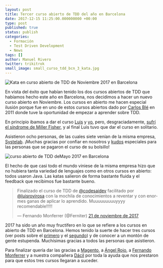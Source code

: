 ```yaml
---
layout: post
title: Tercer curso abierto de TDD del año en Barcelona
date: 2017-12-15 11:25:00.000000000 +00:00
type: post
published: true
status: publish
categories:
  - Formación
  - Test Driven Development
  - News
tags: []
author: Manuel Rivero
twitter: trikitrok
small_image: small_curso_tdd_bcn_3_kata.jpg 
---
```


<img src="/assets/curso_tdd_bcn_3_kata.jpg" alt="Kata en curso abierto de TDD de Noviembre 2017 en Barcelona"/>

En vista del éxito que habían tenido los dos cursos abiertos de TDD que habíamos hecho este año en Barcelona, nos decidimos a hacer un nuevo curso abierto en Noviembre. Los cursos en abierto me hacen especial ilusión porque fue en uno de estos cursos abiertos dado por [Carlos Blé](https://twitter.com/carlosble) en 2011 donde tuve la oportunidad de empezar a aprender sobre TDD.

En principio ibamos a dar el curso [Luis](https://twitter.com/luisrovirosa?lang=en) y [yo](https://twitter.com/trikitrok), pero, desgraciadamente, [sufrí el síndrome de Miller Fisher](http://garajeando.blogspot.com.es/2017/11/recovering.html), y al final Luis tuvo que dar el curso en solitario.

Asistieron ocho personas, de las cuales siete venían de la misma empresa, [Systelab](http://www.systelabsw.com/). ¡Muchas gracias por confiar en nosotros y [kudos](https://en.wikipedia.org/wiki/Kudos) especiales para las personas que se pagaron el curso de su bolsillo! 

<img src="/assets/curso_tdd_bcn_3_grupo.jpg" alt="curso abierto de TDD deMayo 2017 en Barcelona"/>

El hecho de que casi todo el mundo viniese de la misma empresa hizo que no hubiera tanta variedad de lenguajes como en otros cursos en abierto: todos usaron Java. Las katas salieron de forma bastante fluida y el feedback que recibimos fue bastante bueno.

<section class="twitter-embeds">
<div class="row">    
  <div class="col-md-offset-2 col-md-12 col-sm-12">
   <blockquote class="twitter-tweet" data-lang="es"><p lang="es" dir="ltr">Finalizado el curso de TDD de <a href="https://twitter.com/codesaidev?ref_src=twsrc%5Etfw">@codesaidev</a> facilitado por <a href="https://twitter.com/luisrovirosa?ref_src=twsrc%5Etfw">@luisrovirosa</a> con la mochila de conocimientos a reventar y con enormes ganas de aplicar lo aprendido. Muuuuuuuuuyyyy recomendable!!!!!</p>&mdash; Fernando Monferrer (@Ferniter) <a href="https://twitter.com/Ferniter/status/933029414333571072?ref_src=twsrc%5Etfw">21 de noviembre de 2017</a>
   </blockquote>
   <script async src="https://platform.twitter.com/widgets.js" charset="utf-8"></script>
  </div>
</div>
</section>

2017 ha sido un año muy fructifero en lo que se refiere a los cursos en abierto de TDD en Barcelona. Hemos tenido la suerte de hacer tres cursos (ver posts sobre el [primero](/2017/01/curso-abierto-tdd-en-bcn) y el [segundo](/2017/06/segundo-curso-abierto-bcn)) y de conocer a un montón de gente estupenda. Muchísimas gracias a todos las personas que asistieron.

Para finalizar quería dar las gracias a [Magento](https://twitter.com/magento), a [Ángel Rojo](https://twitter.com/rojoangel), a [Fernando Monferrer](https://twitter.com/Ferniter) y a nuestra compañera [Dácil](/2017/05/dacil-casanova-se-une-a-codesai) por toda la ayuda que nos prestaron para que estos tres cursos llegaran a suceder.
